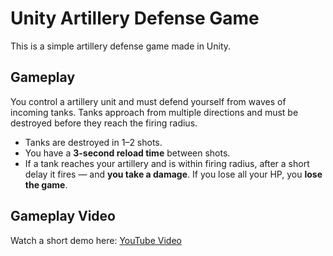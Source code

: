 # Unity Artillery Defense Game

This is a simple artillery defense game made in Unity.

## Gameplay

You control a artillery unit and must defend yourself from waves of incoming tanks. Tanks approach from multiple directions and must be destroyed before they reach the firing radius.

- Tanks are destroyed in 1–2 shots.
- You have a **3-second reload time** between shots.
- If a tank reaches your artillery and is within firing radius, after a short delay it fires — and **you take a damage**. If you lose all your HP, you **lose the game**.

## Gameplay Video

Watch a short demo here: [YouTube Video](https://youtube.com/shorts/CZv1keO7R6Q?feature=share)

